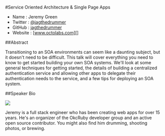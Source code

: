 #Service Oriented Architecture & Single Page Apps

* Name      : Jeremy Green
* Twitter   : [@jagthedrummer][]
* GitHub    : [jagthedrummer][]
* Website   : [www.octolabs.com][]

##Abstract

Transitioning to an SOA environments can seem like a daunting subject,
but it doesn't need to be difficult. This talk will cover everything you
need to know to get started building your own SOA systems. We'll look at
some general techniques for getting started,  the details of building a centralized 
authentication service and allowing other apps to delegate their authentication 
needs to the service, and a few tips for deploying an SOA system.

##Speaker Bio

![](https://raw.github.com/cascadiajs/2013.cascadiajs.com/master/images/jagthedrummer.png)

Jeremy is a full stack engineer who has been creating web apps for over 15 years. He's an organizer of the OkcRuby developer group and an active open source contributor. You might also find him drumming, shooting photos, or brewing.

[@jagthedrummer]:http://twitter.com/jagthedrummer
[jagthedrummer]:http://github.com/jagthedrummer
[www.octolabs.com]:http://www.octolabs.com
